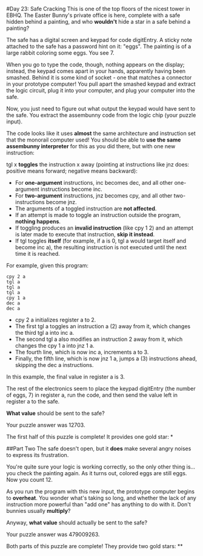 #Day 23: Safe Cracking
This is one of the top floors of the nicest tower in EBHQ. The Easter Bunny's private office is here, 
complete with a safe hidden behind a painting, and who **wouldn't** hide a star in a safe behind a painting?

The safe has a digital screen and keypad for code digitEntry. A sticky note attached to the safe has a password hint on 
it: "eggs". The painting is of a large rabbit coloring some eggs. You see 7.

When you go to type the code, though, nothing appears on the display; instead, the keypad comes apart in your hands, 
apparently having been smashed. Behind it is some kind of socket - one that matches a connector in your prototype 
computer! You pull apart the smashed keypad and extract the logic circuit, plug it into your computer, and plug 
your computer into the safe.

Now, you just need to figure out what output the keypad would have sent to the safe. You extract the assembunny 
code from the logic chip (your puzzle input).

The code looks like it uses **almost** the same architecture and instruction set that the monorail computer used! 
You should be able to **use the same assembunny interpreter** for this as you did there, but with one new instruction:

tgl x **toggles** the instruction x away (pointing at instructions like jnz does: positive means forward; 
negative means backward):

* For **one-argument** instructions, inc becomes dec, and all other one-argument instructions become inc.
* For **two-argument** instructions, jnz becomes cpy, and all other two-instructions become jnz.
* The arguments of a toggled instruction are **not affected**.
* If an attempt is made to toggle an instruction outside the program, **nothing happens**.
* If toggling produces an **invalid instruction** (like cpy 1 2) and an attempt is later made to execute 
that instruction, **skip it instead**.
* If tgl toggles **itself** (for example, if a is 0, tgl a would target itself and become inc a), 
the resulting instruction is not executed until the next time it is reached.

For example, given this program:
```
cpy 2 a
tgl a
tgl a
tgl a
cpy 1 a
dec a
dec a
```
* cpy 2 a initializes register a to 2.
* The first tgl a toggles an instruction a (2) away from it, which changes the third tgl a into inc a.
* The second tgl a also modifies an instruction 2 away from it, which changes the cpy 1 a into jnz 1 a.
* The fourth line, which is now inc a, increments a to 3.
* Finally, the fifth line, which is now jnz 1 a, jumps a (3) instructions ahead, skipping the dec a instructions.

In this example, the final value in register a is 3.

The rest of the electronics seem to place the keypad digitEntry (the number of eggs, 7) in register a, run the code, 
and then send the value left in register a to the safe.

**What value** should be sent to the safe?

Your puzzle answer was 12703.

The first half of this puzzle is complete! It provides one gold star: *

##Part Two
The safe doesn't open, but it **does** make several angry noises to express its frustration.

You're quite sure your logic is working correctly, so the only other thing is... you check the painting again. As it 
turns out, colored eggs are still eggs. Now you count 12.

As you run the program with this new input, the prototype computer begins to **overheat**. You wonder what's taking 
so long, and whether the lack of any instruction more powerful than "add one" has anything to do with it. Don't bunnies 
usually **multiply**?

Anyway, **what value** should actually be sent to the safe?

Your puzzle answer was 479009263.

Both parts of this puzzle are complete! They provide two gold stars: **